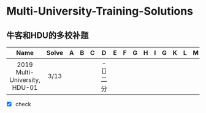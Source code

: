 # Multi-University-Training-Solutions
##  牛客和HDU的多校补题

| Name | Solve | A | B | C | D | E | F | G | H | I | G | K | L | M |
| :----: | :----: | :----: |:----: | :----: | :----: |:----: | :----: | :----: |:----: | :----: | :----: |:----: | :----: | :----: |
| 2019 Multi-University, HDU-01 | 3/13 |  |  |  | - [] 二分|  |  |  |  |  |  |  | | | 

- [x] check
